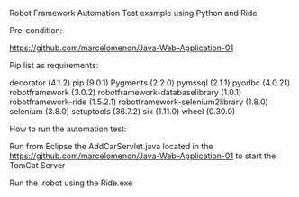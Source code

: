 Robot Framework Automation Test example using Python and Ride

Pre-condition:

https://github.com/marcelomenon/Java-Web-Application-01

Pip list as requirements:

decorator (4.1.2)
pip (9.0.1)
Pygments (2.2.0)
pymssql (2.1.1)
pyodbc (4.0.21)
robotframework (3.0.2)
robotframework-databaselibrary (1.0.1)
robotframework-ride (1.5.2.1)
robotframework-selenium2library (1.8.0)
selenium (3.8.0)
setuptools (36.7.2)
six (1.11.0)
wheel (0.30.0)

How to run the automation test:

Run from Eclipse the AddCarServlet.java located in the https://github.com/marcelomenon/Java-Web-Application-01 to start the TomCat Server

Run the .robot using the Ride.exe
